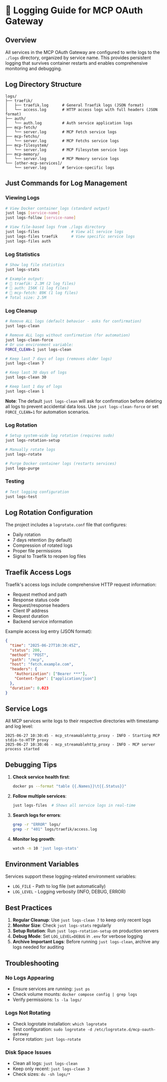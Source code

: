 # 📜 Logging Guide for MCP OAuth Gateway

## Overview

All services in the MCP OAuth Gateway are configured to write logs to the `./logs` directory, organized by service name. This provides persistent logging that survives container restarts and enables comprehensive monitoring and debugging.

## Log Directory Structure

```
logs/
├── traefik/
│   ├── traefik.log      # General Traefik logs (JSON format)
│   └── access.log       # HTTP access logs with full headers (JSON format)
├── auth/
│   └── auth.log         # Auth service application logs
├── mcp-fetch/
│   └── server.log       # MCP Fetch service logs
├── mcp-fetchs/
│   └── server.log       # MCP Fetchs service logs
├── mcp-filesystem/
│   └── server.log       # MCP Filesystem service logs
├── mcp-memory/
│   └── server.log       # MCP Memory service logs
└── [other-mcp-services]/
    └── server.log       # Service-specific logs
```

## Just Commands for Log Management

### Viewing Logs

```bash
# View Docker container logs (standard output)
just logs [service-name]
just logs-follow [service-name]

# View file-based logs from ./logs directory
just logs-files              # View all service logs
just logs-files traefik      # View specific service logs
just logs-files auth
```

### Log Statistics

```bash
# Show log file statistics
just logs-stats

# Example output:
# 📁 traefik: 2.3M (2 log files)
# 📁 auth: 156K (1 log files)
# 📁 mcp-fetch: 89K (1 log files)
# Total size: 2.5M
```

### Log Cleanup

```bash
# Remove ALL logs (default behavior - asks for confirmation)
just logs-clean

# Remove ALL logs without confirmation (for automation)
just logs-clean-force
# Or use environment variable:
FORCE_CLEAN=1 just logs-clean

# Keep last 7 days of logs (removes older logs)
just logs-clean 7

# Keep last 30 days of logs
just logs-clean 30

# Keep last 1 day of logs
just logs-clean 1
```

**Note**: The default `just logs-clean` will ask for confirmation before deleting all logs to prevent accidental data loss. Use `just logs-clean-force` or set `FORCE_CLEAN=1` for automation scenarios.

### Log Rotation

```bash
# Setup system-wide log rotation (requires sudo)
just logs-rotation-setup

# Manually rotate logs
just logs-rotate

# Purge Docker container logs (restarts services)
just logs-purge
```

### Testing

```bash
# Test logging configuration
just logs-test
```

## Log Rotation Configuration

The project includes a `logrotate.conf` file that configures:
- Daily rotation
- 7 days retention (by default)
- Compression of rotated logs
- Proper file permissions
- Signal to Traefik to reopen log files

## Traefik Access Logs

Traefik's access logs include comprehensive HTTP request information:
- Request method and path
- Response status code
- Request/response headers
- Client IP address
- Request duration
- Backend service information

Example access log entry (JSON format):
```json
{
  "time": "2025-06-27T10:30:45Z",
  "status": 200,
  "method": "POST",
  "path": "/mcp",
  "host": "fetch.example.com",
  "headers": {
    "Authorization": ["Bearer ***"],
    "Content-Type": ["application/json"]
  },
  "duration": 0.023
}
```

## Service Logs

All MCP services write logs to their respective directories with timestamp and log level:
```
2025-06-27 10:30:45 - mcp_streamablehttp_proxy - INFO - Starting MCP stdio-to-HTTP proxy
2025-06-27 10:30:46 - mcp_streamablehttp_proxy - INFO - MCP server process started
```

## Debugging Tips

1. **Check service health first**:
   ```bash
   docker ps --format "table {{.Names}}\t{{.Status}}"
   ```

2. **Follow multiple services**:
   ```bash
   just logs-files  # Shows all service logs in real-time
   ```

3. **Search logs for errors**:
   ```bash
   grep -r "ERROR" logs/
   grep -r "401" logs/traefik/access.log
   ```

4. **Monitor log growth**:
   ```bash
   watch -n 10 'just logs-stats'
   ```

## Environment Variables

Services support these logging-related environment variables:
- `LOG_FILE` - Path to log file (set automatically)
- `LOG_LEVEL` - Logging verbosity (INFO, DEBUG, ERROR)

## Best Practices

1. **Regular Cleanup**: Use `just logs-clean 7` to keep only recent logs
2. **Monitor Size**: Check `just logs-stats` regularly
3. **Setup Rotation**: Run `just logs-rotation-setup` on production servers
4. **Debug Mode**: Set `LOG_LEVEL=DEBUG` in `.env` for verbose logging
5. **Archive Important Logs**: Before running `just logs-clean`, archive any logs needed for auditing

## Troubleshooting

### No Logs Appearing
- Ensure services are running: `just ps`
- Check volume mounts: `docker compose config | grep logs`
- Verify permissions: `ls -la logs/`

### Logs Not Rotating
- Check logrotate installation: `which logrotate`
- Test configuration: `sudo logrotate -d /etc/logrotate.d/mcp-oauth-gateway`
- Force rotation: `just logs-rotate`

### Disk Space Issues
- Clean all logs: `just logs-clean`
- Keep only recent: `just logs-clean 3`
- Check sizes: `du -sh logs/*`
